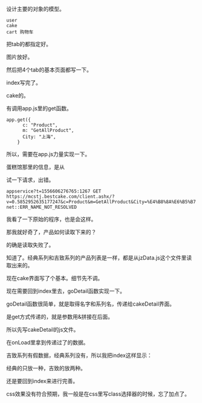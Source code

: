 设计主要的对象的模型。

```
user
cake
cart 购物车

```

把tab的都指定好。

图片放好。

然后把4个tab的基本页面都写一下。

index写完了。

cake的。

有调用app.js里的get函数。

```
app.get({
      c: "Product",
      m: "GetAllProduct",
      City: "上海",
    }
```

所以，需要在app.js力量实现一下。

蛋糕馆那里的信息，是从

试一下请求，出错。

```
appservice?t=1556606276765:1267 GET https://mcstj.bestcake.com/client.ashx/?v=0.5852952635177247&c=Product&m=GetAllProduct&City=%E4%B8%8A%E6%B5%B7 net::ERR_NAME_NOT_RESOLVED
```

我看了一下原始的程序，也是会这样。

那我就好奇了，产品如何读取下来的？

的确是读取失败了。

知道了。经典系列和吉致系列的产品列表是一样，都是从jzData.js这个文件里读取出来的。



现在cake界面写了个基本。细节先不调。

现在需要回到index里去，goDetail函数实现一下。

goDetail函数很简单，就是取得名字和系列名，传递给cakeDetail界面。

是get方式传递的，就是参数用&拼接在后面。

所以先写cakeDetail的js文件。

在onLoad里拿到传递过了的数据。

吉致系列有假数据，经典系列没有，所以我把index这样显示：

经典的只放一种，吉致的放两种。

还是要回到index来进行完善。



css效果没有符合预期，我一般是在css里写class选择器的时候，忘了加点了。



